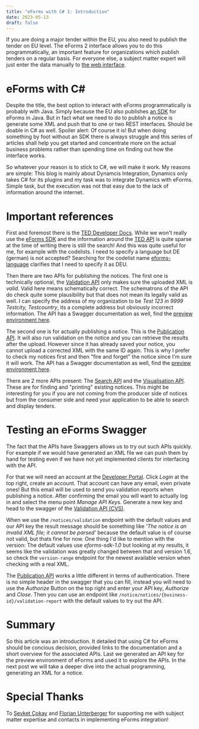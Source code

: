 ```yaml
---
title: "eForms with C# 1: Introduction"
date: 2023-05-13
draft: false
---
```


If you are doing a major tender within the EU, you also need to publish the tender on EU level. 
The eForms 2 interface allows you to do this programmatically, an important feature for organizations which publish tenders on a regular basis. For everyone else, a subject matter expert will just enter the data manually to [the web interface](https://enotices.ted.europa.eu/).

# eForms with C#
Despite the title, the best option to interact with eForms programmatically is probably with Java. Simply because the EU also publishes [an SDK](https://github.com/OP-TED/eForms-SDK) for eForms in Java.
But in fact what we need to do to publish a notice is generate some XML and push that to one or two REST interfaces. Should be doable in C# as well. Spoiler alert: Of course it is! But when doing something by foot without an SDK there is always struggle and this series of articles shall help you get started and concentrate more on the actual business problems rather than spending time on finding out how the interface works.

So whatever your reason is to stick to C#, we will make it work. My reasons are simple: This blog is mainly about Dynamcis Integration, Dynamics only takes C# for its plugins and my task was to integrate Dynamics with eForms. Simple task, but the execution was not that easy due to the lack of information around the internet.

# Important references
First and foremost there is the [TED Developer Docs](https://docs.ted.europa.eu/home/index.html). While we won't really use the [eForms SDK](https://docs.ted.europa.eu/eforms/latest/index.html) and the information around the [TED API](https://docs.ted.europa.eu/api/index.html) is quite sparse at the time of writing there is still the search! And this was quite useful for me, for example with the codelists. 
I need to specify a language but DE (german) is not accepted? Searching for the codelist name [eforms-language](https://docs.ted.europa.eu/eforms/latest/reference/code-lists/eforms-language.html) clarifies that I need to specify it as DEU.

Then there are two APIs for publishing the notices. The first one is technically optional, the [Validation API](https://docs.ted.europa.eu/api/endpoints/cvs-ted-europa-eu.html) only makes sure the uploaded XML is _valid_. Valid here means schematically correct. The schematrons of the API do check quite some plausibility but that does not mean its legally valid as well. I can specify the address of my organization to be _Test 123 in 9999 Testcity, Testcountry_, its a complete address but obviously incorrect information. 
The API has a Swagger documentation as well, find the [preview environment here](https://cvs.preview.ted.europa.eu/swagger-ui/index.html).

The second one is for actually publishing a notice. This is the [Publication API](https://docs.ted.europa.eu/api/endpoints/enotices2-ted-europa-eu-esenders.html). It will also run validation on the notice and you can retrieve the results after the upload. However since it has already saved your notice, you cannot upload a corrected XML with the same ID again. This is why I prefer to check my notices first and then "fire and forget" the notice since I'm sure it will work.
The API has a Swagger documentation as well, find the [preview environment here](https://enotices2.preview.ted.europa.eu/esenders/swagger-ui/).

There are 2 more APIs present: The [Search API](https://docs.ted.europa.eu/api/endpoints/ted-europa-eu.html) and the [Visualisation API](https://docs.ted.europa.eu/api/endpoints/viewer-ted-europa-eu.html). These are for finding and "printing" existing notices. This might be interesting for you if you are not coming from the producer side of notices but from the consumer side and need your application to be able to search and display tenders. 

# Testing an eForms Swagger
The fact that the APIs have Swaggers allows us to try out such APIs quickly. For example if we would have generated an XML file we can push them by hand for testing even if we have not yet implemented clients for interfacing with the API. 

For that we will need an account at the [Developer Portal](https://developer.preview.ted.europa.eu/home). Click _Login_ at the top right, create an account. That account can have any email, even private ones! But this email will be used to send you validation reports when publishing a notice. After confirming the email you will want to actually log in and select the menu point _Manage API Keys_. Generate a new key and head to the swagger of the [Validation API (CVS)](https://cvs.preview.ted.europa.eu/swagger-ui/index.html). 

When we use the `/notices/validation` endpoint with the default values and our API key the result message should be something like _'The notice is an invalid XML file; it cannot be parsed'_ because the default value is of course not valid, but thats fine for now. One thing I'd like to mention with the version: The default values use _eforms-sdk-1.0_ but looking at my results, it seems like the validation was greatly changed between that and version 1.6, so check the `version-range` endpoint for the newest available version when checking with a real XML.

The [Publication API](https://enotices2.preview.ted.europa.eu/esenders/swagger-ui/) works a little different in terms of authentication. There is no simple header in the swagger that you can fill, instead you will need to use the _Authorize_ Button on the top right and enter your API key, _Authorize_ and _Close_. Then you can use an endpoint like `/notice/notices/{business-id}/validation-report` with the default values to try out the API. 

# Summary
So this article was an introduction. It detailed that using C# for eForms should be concious decision, provided links to the documentation and a short overview for the associated APIs. Last we generated an API key for the preview environment of eForms and used it to explore the APIs. In the next post we will take a deeper dive into the actual programming, generating an XML for a notice. 


# Special Thanks
To [Şevket Çokay](https://www.linkedin.com/in/sevketcokay/) and [Florian Unterberger](https://www.linkedin.com/in/florian-unterberger-3bab39106/) for supporting me with subject matter expertise and contacts in implementing eForms integration!